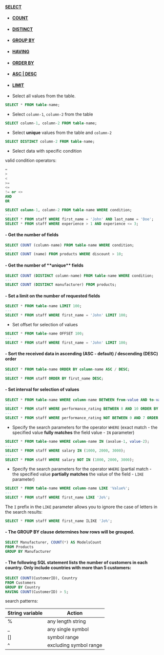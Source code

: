 #### [SELECT](#select)
- #### [COUNT](#count)
- #### [DISTINCT](#distinct)
- #### [GROUP BY](#groupby)
- #### [HAVING](#having)
- #### [ORDER BY](#orderby)
- #### [ASC | DESC](#asc)
- #### [LIMIT](#limit)

- Select all values from the table.

```SQL
SELECT * FROM table-name;
```
- Select `сolumn-1`, `column-2` from the table

```SQL
SELECT сolumn-1, сolumn-2 FROM table-name;
```

- Select **unique** values from the table and `column-2`

```SQL
SELECT DISTINCT сolumn-2 FROM table-name;
```

- Select data with specific condition

valid condition operators:

```SQL
=
>
<
>=
<=
!= or <>
AND
OR
```

```SQL
SELECT column-1, сolumn-2 FROM table-name WHERE condition;
---
SELECT * FROM staff WHERE first_name = 'John' AND last_name = 'Doe';
SELECT * FROM staff WHERE experience > 1 AND experience <= 3;
```

<h4 id="count">
  - Get the number of fields 
</h4>

```SQL
SELECT COUNT (сolumn-name) FROM table-name WHERE condition;
---
SELECT COUNT (name) FROM products WHERE discount > 10;
```

<h4 id="distinct">
  - Get the number of **unique** fields 
</h4>

```SQL
SELECT COUNT (DISTINCT сolumn-name) FROM table-name WHERE condition;
---
SELECT COUNT (DISTINCT manufacturer) FROM products;
```

<h4 id="limit">
  - Set a limit on the number of requested fields
</h4>

```SQL
SELECT * FROM table-name LIMIT 100;
---
SELECT * FROM staff WHERE first_name = 'John' LIMIT 100;
```

- Set offset for selection of values 
```SQL
SELECT * FROM table-name OFFSET 100;
---
SELECT * FROM staff WHERE first_name = 'John' LIMIT 100;
```

<h4 id="asc">
  - Sort the received data in ascending (ASC - default) / descending (DESC) order
</h4>

```SQL
SELECT * FROM table-name ORDER BY column-name ASC / DESC;
---
SELECT * FROM staff ORDER BY first_name DESC;
```

<h4 id="orderby">
  - Set interval for selection of values
</h4>

```SQL
SELECT * FROM table-name WHERE column-name BETWEEN from-value AND to-value;
---
SELECT * FROM staff WHERE performance_rating BETWEEN 8 AND 10 ORDER BY last_name;
---
SELECT * FROM staff WHERE performance_rating NOT BETWEEN 0 AND 7 ORDER BY last_name;
```

- Specify the search parameters for the operator `WHERE` (exact match - the specified value **fully matches** the field value - `IN` parameter)
```SQL
SELECT * FROM table-name WHERE column-name IN (avalue-1, value-2);
---
SELECT * FROM staff WHERE salary IN (1000, 2000, 3000);
---
SELECT * FROM staff WHERE salary NOT IN (1000, 2000, 3000);
```

- Specify the search parameters for the operator `WHERE` (partial match - the specified value **partially matches** the value of the field - `LIKE` parameter)

```SQL
SELECT * FROM table-name WHERE column-name LIKE 'Value%';
---
SELECT * FROM staff WHERE first_name LIKE 'Jo%';
```
The `I` prefix in the `LIKE` parameter allows you to ignore the case of letters in the search results:

```SQL
SELECT * FROM staff WHERE first_name ILIKE 'Jo%';
```

<h4 id="groupby">
  - The GROUP BY clause determines how rows will be grouped.
</h4>

```SQL
SELECT Manufacturer, COUNT(*) AS ModelsCount
FROM Products
GROUP BY Manufacturer
```

<h4 id="having">
  - The following SQL statement lists the number of customers in each country. Only include countries with more than 5 customers:
</h4>

```SQL
SELECT COUNT(CustomerID), Country
FROM Customers
GROUP BY Country
HAVING COUNT(CustomerID) > 5;
```

search patterns:

| String variable | Action                 |
|-----------------|------------------------|
| %               | any length string      |
| _               | any single symbol      |
| []              | symbol range           |
| ^               | excluding symbol range |





